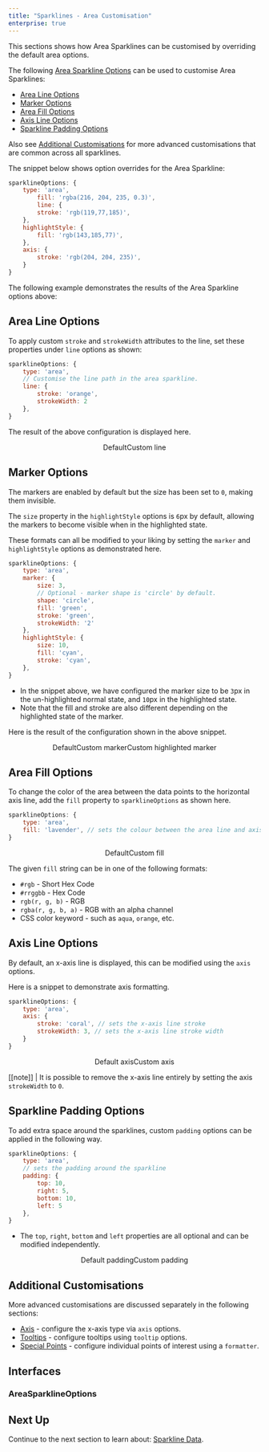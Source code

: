 ```yaml
---
title: "Sparklines - Area Customisation"
enterprise: true
---
```


This sections shows how Area Sparklines can be customised by overriding the default area options.

The following [Area Sparkline Options](/sparklines-area-customisation/#areasparklineoptions) can be used to customise Area Sparklines:

- [Area Line Options](/sparklines-area-customisation/#area-line-options)
- [Marker Options](/sparklines-area-customisation/#marker-options)
- [Area Fill Options](/sparklines-area-customisation/#area-fill-options)
- [Axis Line Options](/sparklines-area-customisation/#axis-line-options)
- [Sparkline Padding Options](/sparklines-area-customisation/#sparkline-padding-options)

Also see [Additional Customisations](/sparklines-area-customisation/#additional-customisations) for more advanced
customisations that are common across all sparklines.

The snippet below shows option overrides for the Area Sparkline:

```js
sparklineOptions: {
    type: 'area',
        fill: 'rgba(216, 204, 235, 0.3)',
        line: {
        stroke: 'rgb(119,77,185)',
    },
    highlightStyle: {
        fill: 'rgb(143,185,77)',
    },
    axis: {
        stroke: 'rgb(204, 204, 235)',
    }
}
```

The following example demonstrates the results of the Area Sparkline options above:

<grid-example title='Area Sparkline Customisation' name='area-sparkline-customisation' type='generated' options='{ "enterprise": true, "exampleHeight": 585, "modules": ["clientside", "sparklines"] }'></grid-example>

## Area Line Options

To apply custom `stroke` and `strokeWidth` attributes to the line, set these properties under `line` options as shown:

```js
sparklineOptions: {
    type: 'area',
    // Customise the line path in the area sparkline.
    line: {
        stroke: 'orange',
        strokeWidth: 2
    },
}
```

The result of the above configuration is displayed here.

<div style="display: flex; justify-content: center;">
    <image-caption src="resources/default.png" alt="Line default" width="250px" constrained="true">Default</image-caption>
    <image-caption src="resources/custom-line.png" alt="Line customisation" width="250px" constrained="true">Custom line</image-caption>
</div>

## Marker Options

The markers are enabled by default but the size has been set to `0`, making them invisible.

The `size` property in the `highlightStyle` options is `6`px by default, allowing the markers to become visible when in the highlighted state.

These formats can all be modified to your liking by setting the `marker` and `highlightStyle` options as demonstrated here.

```js
sparklineOptions: {
    type: 'area',
    marker: {
        size: 3,
        // Optional - marker shape is 'circle' by default.
        shape: 'circle',
        fill: 'green',
        stroke: 'green',
        strokeWidth: '2'
    },
    highlightStyle: {
        size: 10,
        fill: 'cyan',
        stroke: 'cyan',
    },
}
```

- In the snippet above, we have configured the marker size to be `3`px in the un-highlighted normal state, and `10`px in the highlighted state.
- Note that the fill and stroke are also different depending on the highlighted state of the marker.

Here is the result of the configuration shown in the above snippet.

<div style="display: flex; justify-content: center;">
    <image-caption src="resources/default.png" alt="Marker default" width="250px" constrained="true">Default</image-caption>
    <image-caption src="resources/custom-marker.png" alt="Marker customisation" width="250px" constrained="true">Custom marker</image-caption>
    <image-caption src="resources/custom-highlighted-marker.png" alt="Marker customisation for highlighted state" width="250px" constrained="true">Custom highlighted marker</image-caption>
</div>

## Area Fill Options

To change the color of the area between the data points to the horizontal axis line, add the `fill` property to `sparklineOptions` as shown here.

```js
sparklineOptions: {
    type: 'area',
    fill: 'lavender', // sets the colour between the area line and axis
}
```

<div style="display: flex; justify-content: center;">
    <image-caption src="resources/default.png" alt="Area fill default" width="250px" constrained="true">Default</image-caption>
    <image-caption src="resources/custom-fill.png" alt="Area fill customisation" width="250px" constrained="true">Custom fill</image-caption>
</div>

The given `fill` string can be in one of the following formats:
- `#rgb` - Short Hex Code
- `#rrggbb` - Hex Code
- `rgb(r, g, b)` - RGB
- `rgba(r, g, b, a)` - RGB with an alpha channel
- CSS color keyword - such as `aqua`, `orange`, etc.

## Axis Line Options

By default, an x-axis line is displayed, this can be modified using the `axis` options.

Here is a snippet to demonstrate axis formatting.

```js
sparklineOptions: {
    type: 'area',
    axis: {
        stroke: 'coral', // sets the x-axis line stroke
        strokeWidth: 3, // sets the x-axis line stroke width
    }
}
```

<div style="display: flex; justify-content: center;">
    <image-caption src="resources/default.png" alt="Axis line default" width="250px" constrained="true">Default axis</image-caption>
    <image-caption src="resources/custom-axis.png" alt="Axis line customisation" width="250px" constrained="true">Custom axis</image-caption>
</div>

[[note]]
| It is possible to remove the x-axis line entirely by setting the axis `strokeWidth` to `0`.

## Sparkline Padding Options

To add extra space around the sparklines, custom `padding` options can be applied in the following way.

```js
sparklineOptions: {
    type: 'area',
    // sets the padding around the sparkline
    padding: {
        top: 10,
        right: 5,
        bottom: 10,
        left: 5
    },
}
```

- The `top`, `right`, `bottom` and `left` properties are all optional and can be modified independently.

<div style="display: flex; justify-content: center;">
    <image-caption src="resources/default-padding.png" alt="Padding default" width="250px" constrained="true">Default padding</image-caption>
    <image-caption src="resources/custom-padding.png" alt="Padding customisation" width="250px" constrained="true">Custom padding</image-caption>
</div>

## Additional Customisations

More advanced customisations are discussed separately in the following sections:

- [Axis](/sparklines-axis-types/) - configure the x-axis type via `axis` options.
- [Tooltips](/sparklines-tooltips/) - configure tooltips using `tooltip` options.
- [Special Points](/sparklines-special-points/) - configure individual points of interest using a `formatter`.

## Interfaces

### AreaSparklineOptions

<interface-documentation interfaceName='AreaSparklineOptions' ></interface-documentation>

## Next Up

Continue to the next section to learn about: [Sparkline Data](/sparklines-data/).
